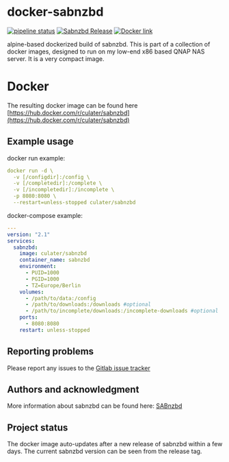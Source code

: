 # docker-sabnzbd

[![pipeline status](https://gitlab.com/homesrvr/docker-sabnzbd/badges/main/pipeline.svg)](https://gitlab.com/homesrvr/docker-sabnzbd/commits/main) 
[![Sabnzbd Release](https://gitlab.com/homesrvr/docker-sabnzbd/-/jobs/artifacts/main/raw/release.svg?job=PublishBadge)](https://gitlab.com/homesrvr/docker-sabnzbd/-/jobs/artifacts/main/raw/release.txt?job=PublishBadge)
[![Docker link](https://gitlab.com/homesrvr/docker-sabnzbd/-/jobs/artifacts/main/raw/dockerimage.svg?job=PublishBadge)](https://hub.docker.com/r/culater/sabnzbd)

alpine-based dockerized build of sabnzbd.
This is part of a collection of docker images, designed to run on my low-end x86 based QNAP NAS server. It is a very compact image.

# Docker
The resulting docker image can be found here [https://hub.docker.com/r/culater/sabnzbd](https://hub.docker.com/r/culater/sabnzbd)

## Example usage

docker run example:
```yaml
docker run -d \
  -v [/configdir]:/config \
  -v [/completedir]:/complete \
  -v [/incompletedir]:/incomplete \
  -p 8080:8080 \
  --restart=unless-stopped culater/sabnzbd
````

docker-compose example:
```yaml
---
version: "2.1"
services:
  sabnzbd:
    image: culater/sabnzbd
    container_name: sabnzbd
    environment:
      - PUID=1000
      - PGID=1000
      - TZ=Europe/Berlin
    volumes:
      - /path/to/data:/config
      - /path/to/downloads:/downloads #optional
      - /path/to/incomplete/downloads:/incomplete-downloads #optional
    ports:
      - 8080:8080
    restart: unless-stopped
````

## Reporting problems
Please report any issues to the [Gitlab issue tracker](https://gitlab.com/homesrvr/docker-sabnzbd/-/issues)

## Authors and acknowledgment
More information about sabnzbd can be found here:
[SABnzbd](https://sabnzbd.org "SABnzbd Project Homepage") 


## Project status
The docker image auto-updates after a new release of sabnzbd within a few days. The current sabnzbd version can be seen from the release tag. 

